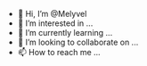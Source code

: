 - 👋 Hi, I’m @Melyvel
- 👀 I’m interested in ...
- 🌱 I’m currently learning ...
- 💞️ I’m looking to collaborate on ...
- 📫 How to reach me ...

<!---
Melyvel/Melyvel is a ✨ special ✨ repository because its `README.md` (this file) appears on your GitHub profile.
You can click the Preview link to take a look at your changes.
--->
